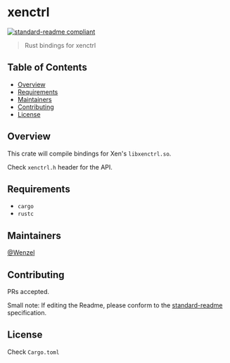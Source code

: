 # xenctrl

[![standard-readme compliant](https://img.shields.io/badge/readme%20style-standard-brightgreen.svg?style=flat-square)](https://github.com/RichardLitt/standard-readme)

> Rust bindings for xenctrl

## Table of Contents

- [Overview](#overview)
- [Requirements](#requirements)
- [Maintainers](#maintainers)
- [Contributing](#contributing)
- [License](#license)

## Overview

This crate will compile bindings for Xen's `libxenctrl.so`.

Check `xenctrl.h` header for the API.

## Requirements

- `cargo`
- `rustc`

## Maintainers

[@Wenzel](https://github.com/Wenzel)

## Contributing

PRs accepted.

Small note: If editing the Readme, please conform to the [standard-readme](https://github.com/RichardLitt/standard-readme) specification.

## License

Check `Cargo.toml`
